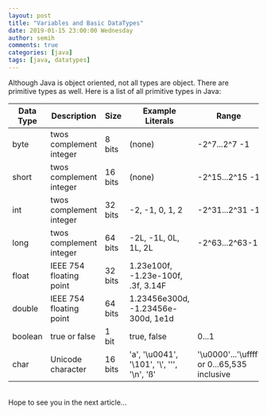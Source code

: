 ```yaml
---
layout: post
title: "Variables and Basic DataTypes"
date: 2019-01-15 23:00:00 Wednesday
author: semih
comments: true
categories: [java]
tags: [java, datatypes]
---
```

Although Java is object oriented, not all types are object. There are primitive types as well. Here is a list of all primitive types in Java:

<div class="datatable-begin"></div>

Data Type    | Description                           | Size | Example Literals | Range
------- | ------------------------------------- | -------- | ----------- | -----------
byte		| twos complement integer  | 8 bits   | (none) | -2^7...2^7 -1
short		| twos complement integer  | 16 bits  | (none) | -2^15...2^15 -1
int			| twos complement integer  | 32 bits  | -2, -1, 0, 1, 2 | -2^31...2^31 -1
long		| twos complement integer  | 64 bits  | -2L, -1L, 0L, 1L, 2L | -2^63...2^63-1
float  	| IEEE 754 floating point  | 32 bits  | 1.23e100f, -1.23e-100f, .3f, 3.14F | 
double 	| IEEE 754 floating point  | 64 bits  | 1.23456e300d, -1.23456e-300d, 1e1d | 
boolean   | true or false            | 1 bit    | true, false | 0...1
char 		| Unicode character        | 16 bits  | 'a', '\u0041', '\101', '\\', '\'', '\n', 'ß' | '\u0000'...'\uffff' or 0...65,535 inclusive

<div class="datatable-end"></div>





<br/>
Hope to see you in the next article...